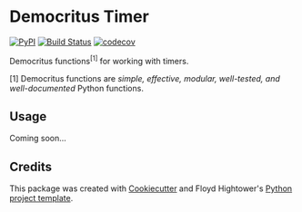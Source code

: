 # Democritus Timer

[![PyPI](https://img.shields.io/pypi/v/democritus-timer.svg)](https://pypi.python.org/pypi/democritus-timer)
[![Build Status](https://travis-ci.com/democritus-project/democritus-timer.svg?branch=master)](https://travis-ci.com/democritus-project/democritus-timer)
[![codecov](https://codecov.io/gh/democritus-project/democritus-timer/branch/master/graph/badge.svg?token=V0WOIXRGMM)](https://codecov.io/gh/democritus-project/democritus-timer)

Democritus functions<sup>[1]</sup> for working with timers.

[1] Democritus functions are <i>simple, effective, modular, well-tested, and well-documented</i> Python functions.

## Usage

Coming soon...

## Credits

This package was created with [Cookiecutter](https://github.com/audreyr/cookiecutter) and Floyd Hightower's [Python project template](https://github.com/fhightower-templates/python-project-template).

